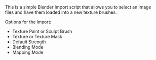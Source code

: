 This is a simple Blender Import script that allows you to select an image files and have them loaded into a new texture brushes. 

Options for the import:
* Texture Paint or Sculpt Brush
* Texture or Texture Mask
* Default Strength
* Blending Mode
* Mapping Mode
